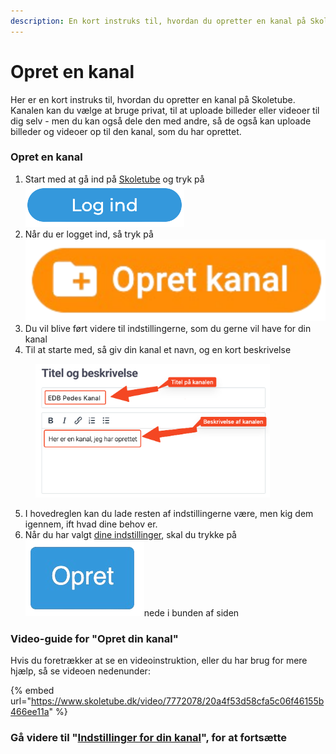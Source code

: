 ```yaml
---
description: En kort instruks til, hvordan du opretter en kanal på Skoletube
---
```


# Opret en kanal

Her er en kort instruks til, hvordan du opretter en kanal på Skoletube. Kanalen kan du vælge at bruge privat, til at uploade billeder eller videoer til dig selv - men du kan også dele den med andre, så de også kan uploade billeder og videoer op til den kanal, som du har oprettet.

### Opret en kanal

1. Start med at gå ind på [Skoletube](https://www.skoletube.dk) og tryk på <img src="../../../.gitbook/assets/image (55).png" alt="" data-size="line">
2. Når du er logget ind, så tryk på <img src="../../../.gitbook/assets/image (56).png" alt="" data-size="line">
3. Du vil blive ført videre til indstillingerne, som du gerne vil have for din kanal
4. Til at starte med, så giv din kanal et navn, og en kort beskrivelse

<figure><img src="../../../.gitbook/assets/image (57).png" alt="" width="375"><figcaption></figcaption></figure>

5. I hovedreglen kan du lade resten af indstillingerne være, men kig dem igennem, ift hvad dine behov er.
6. Når du har valgt [dine indstillinger](indstillinger-for-din-kanal.md), skal du trykke på <img src="../../../.gitbook/assets/image-removebg-preview.png" alt="" data-size="line">nede i bunden af siden

### Video-guide for "Opret din kanal"

Hvis du foretrækker at se en videoinstruktion, eller du har brug for mere hjælp, så se videoen nedenunder:

{% embed url="https://www.skoletube.dk/video/7772078/20a4f53d58cfa5c06f46155b466ee11a" %}

### Gå videre til "[Indstillinger for din kanal](indstillinger-for-din-kanal.md)", for at fortsætte
